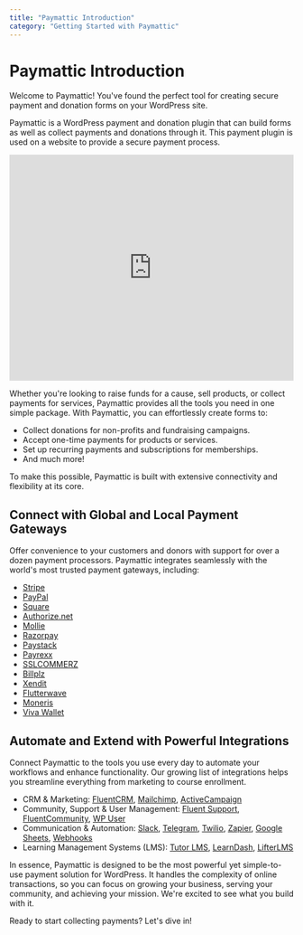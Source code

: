 ```yaml
---
title: "Paymattic Introduction"
category: "Getting Started with Paymattic"
---
```


# Paymattic Introduction

Welcome to Paymattic! You've found the perfect tool for creating secure payment and donation forms on your WordPress site.

Paymattic is a WordPress payment and donation plugin that can build forms as well as collect payments and donations through it. This payment plugin is used on a website to provide a secure payment process.

<iframe width="100%" height="400" src="https://www.youtube.com/embed/-en7Gs7zH8k" frameborder="0" allow="accelerometer; autoplay; clipboard-write; encrypted-media; gyroscope; picture-in-picture" allowfullscreen></iframe>

Whether you're looking to raise funds for a cause, sell products, or collect payments for services, Paymattic provides all the tools you need in one simple package. With Paymattic, you can effortlessly create forms to:
- Collect donations for non-profits and fundraising campaigns.
- Accept one-time payments for products or services.
- Set up recurring payments and subscriptions for memberships.
- And much more!

To make this possible, Paymattic is built with extensive connectivity and flexibility at its core.

## Connect with Global and Local Payment Gateways

Offer convenience to your customers and donors with support for over a dozen payment processors. Paymattic integrates seamlessly with the world's most trusted payment gateways, including:
- [Stripe](/payment-method-fields/how-to-configure-stripe-payment-gateway-in-wordpress-with-paymattic)
- [PayPal](/payment-method-fields/how-to-configure-paypal-in-wordpress-with-paymattic)
- [Square](/payment-method-fields/how-to-integrate-square-with-paymattic-in-wordpress)
- [Authorize.net](/payment-method-fields/configure-authorize-net-in-wordpress-through-paymattic)
- [Mollie](/payment-method-fields/how-to-integrate-mollie-in-wordpress-with-paymattic)
- [Razorpay](/payment-method-fields/how-to-integrate-razorpay-with-paymattic-in-wordpress)
- [Paystack](/payment-method-fields/how-to-integrate-paystack-in-wordpress-with-paymattic)
- [Payrexx](/payment-method-fields/how-to-integrate-payrexx-in-wordpress-with-paymattic)
- [SSLCOMMERZ](/payment-method-fields/how-to-integrate-sslcommerz-with-paymattic-in-wordpress)
- [Billplz](/payment-method-fields/how-to-configure-billplz-in-wordpress-with-paymattic)
- [Xendit](/payment-method-fields/how-to-integrate-xendit-in-wordpress)
- [Flutterwave](/payment-method-fields/add-flutterwave-payment-gateway-in-paymattic)
- [Moneris](/payment-method-fields/how-to-integrate-moneris-payment-gateway-in-paymattic)
- [Viva Wallet](/payment-method-fields/how-to-integrate-viva-wallet-with-paymattic)

## Automate and Extend with Powerful Integrations

Connect Paymattic to the tools you use every day to automate your workflows and enhance functionality. Our growing list of integrations helps you streamline everything from marketing to course enrollment.
- CRM & Marketing: [FluentCRM](/integrations/how-to-integrate-fluentcrm-in-wordpress-with-paymattic), [Mailchimp](/integrations/how-to-integrate-mailchimp-in-wordpress-with-paymattic), [ActiveCampaign](/integrations/how-to-integrate-activecampaign-in-wordpress-with-paymattic)
- Community, Support & User Management: [Fluent Support](/integrations/how-to-integrate-fluent-support-with-paymattic-in-wordpress), [FluentCommunity](/integrations/how-to-integrate-fluentcommunity-in-wordpress-with-paymattic), [WP User](/integrations/how-to-create-a-user-registration-form-with-paymattic-in-wordpress)
- Communication & Automation: [Slack](/integrations/how-to-integrate-slack-in-wordpress-with-paymattic), [Telegram](/integrations/how-to-integrate-telegram-with-paymattic-in-wordpress), [Twilio](/integrations/how-to-integrate-twilio-with-paymattic-in-wordpress), [Zapier](/integrations/how-to-integrate-zapier-with-paymattic-in-wordpress), [Google Sheets](/integrations/integrate-google-sheets-in-wordpress-with-paymattic), [Webhooks](/integrations/how-to-integrate-webhook-in-wordpress-with-paymattic)
- Learning Management Systems (LMS): [Tutor LMS](/lms-integrations/how-to-integrate-tutor-lms-in-wordpress-with-paymattic), [LearnDash](/lms-integrations/how-to-integrate-learndash-in-wordpress-with-paymattic), [LifterLMS](/lms-integrations/how-to-integrate-lifterlms-in-wordpress-with-paymattic)

In essence, Paymattic is designed to be the most powerful yet simple-to-use payment solution for WordPress. It handles the complexity of online transactions, so you can focus on growing your business, serving your community, and achieving your mission. We're excited to see what you build with it.

Ready to start collecting payments? Let's dive in!